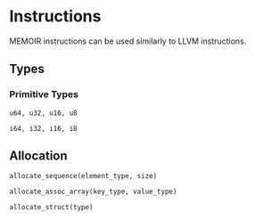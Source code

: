 # Instructions

MEMOIR instructions can be used similarly to LLVM instructions.

## Types
### Primitive Types
`u64, u32, u16, u8`

`i64, i32, i16, i8`

## Allocation
`allocate_sequence(element_type, size)`

`allocate_assoc_array(key_type, value_type)`

`allocate_struct(type)`